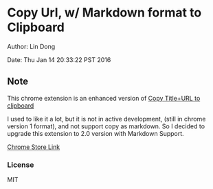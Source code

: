 # Copy Url, w/ Markdown format to Clipboard

Author: Lin Dong

Date: Thu Jan 14 20:33:22 PST 2016

## Note

This chrome extension is an enhanced version of [Copy Title+URL to clipboard](https://chrome.google.com/webstore/detail/copy-title%20url-to-clipboa/hbnaclhngkhpmpgmfakaghgjbblokeeh) 

I used to like it a lot, but it is not in active development, (still in chrome version 1 format), and not support copy as markdown. So I decided to upgrade this extension to 2.0 version with Markdown Support.

[Chrome Store Link](https://chrome.google.com/webstore/detail/fphedfdnajgljnfadpekgjglaemgkfgb)

### License
MIT
